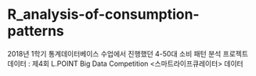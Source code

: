 # R_analysis-of-consumption-patterns
2018년 1학기 통계데이터베이스 수업에서 진행했던 4-50대 소비 패턴 분석 프로젝트
데이터 : 제4회 L.POINT Big Data Competition <스마트라이프큐레이터> 데이터
